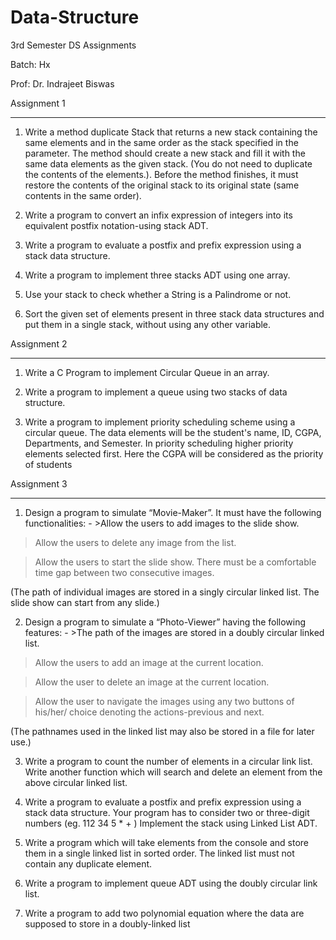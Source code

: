 # Data-Structure
3rd Semester DS Assignments

Batch: Hx

Prof: Dr. Indrajeet Biswas

Assignment 1
____________
1. Write a method duplicate Stack that returns a new stack containing the same
elements and in the same order as the stack specified in the parameter. The
method should create a new stack and fill it with the same data elements as the
given stack. (You do not need to duplicate the contents of the elements.).
Before the method finishes, it must restore the contents of the original stack to
its original state (same contents in the same order).

2. Write a program to convert an infix expression of integers into its equivalent
postfix notation-using stack ADT.

3. Write a program to evaluate a postfix and prefix expression using a stack data
structure.

4. Write a program to implement three stacks ADT using one array.

5. Use your stack to check whether a String is a Palindrome or not.

6. Sort the given set of elements present in three stack data structures and put
them in a single stack, without using any other variable.

Assignment 2
____________
1. Write a C Program to implement Circular Queue in an array.

2. Write a program to implement a queue using two stacks of data structure.

3. Write a program to implement priority scheduling scheme using a circular 
queue. The data elements will be the student's name, ID, CGPA, Departments, and 
Semester. In priority scheduling higher priority elements selected first. 
Here the CGPA will be considered as the priority of students

Assignment 3
____________

1. Design a program to simulate “Movie-Maker”. It must have the following functionalities: - >Allow the users to add images to the slide show.

>Allow the users to delete any image from the list.

>Allow the users to start the slide show. There must be a comfortable time gap between two consecutive images.

(The path of individual images are stored in a singly circular linked list. The slide show can start from any slide.)

2. Design a program to simulate a “Photo-Viewer” having the following features: - >The path of the images are stored in a doubly circular linked list.

>Allow the users to add an image at the current location.

>Allow the user to delete an image at the current location.

>Allow the user to navigate the images using any two buttons of his/her/ choice denoting the actions-previous and next.

(The pathnames used in the linked list may also be stored in a file for later use.)

3. Write a program to count the number of elements in a circular link list. Write another function which will search and delete an element from the above circular linked list.


4. Write a program to evaluate a postfix and prefix expression using a stack data structure. Your program has to consider two or three-digit numbers (eg. 112 34 5 * + ) Implement the stack using Linked List ADT.


5. Write a program which will take elements from the console and store them in a single linked list in sorted order. The linked list must not contain any duplicate element.

6. Write a program to implement queue ADT using the doubly circular link list.

7. Write a program to add two polynomial equation where the data are supposed to store in a doubly-linked list
